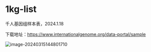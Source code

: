# 1kg-list
千人基因组样本表，2024.1.18

下载地址：https://www.internationalgenome.org/data-portal/sample

![image-20240315144801710](https://7niu.lihaicheng.cn/picgo/20240315/14-48-01-f8b63f77bdfc3c42bb374b6781df2454-image-20240315144801710-749f43.png)
